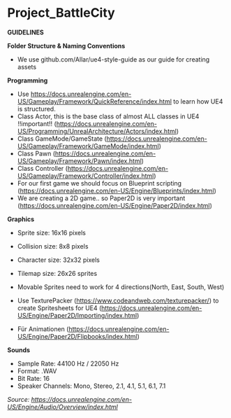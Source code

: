 # Project_BattleCity

**GUIDELINES**

**Folder Structure & Naming Conventions**

- We use github.com/Allar/ue4-style-guide as our guide for creating assets

**Programming**

- Use https://docs.unrealengine.com/en-US/Gameplay/Framework/QuickReference/index.html to learn how UE4 is structured.
- Class Actor, this is the base class of almost ALL classes in UE4 !!important!! (https://docs.unrealengine.com/en-US/Programming/UnrealArchitecture/Actors/index.html)
- Class GameMode/GameState (https://docs.unrealengine.com/en-US/Gameplay/Framework/GameMode/index.html)
- Class Pawn (https://docs.unrealengine.com/en-US/Gameplay/Framework/Pawn/index.html)
- Class Controller (https://docs.unrealengine.com/en-US/Gameplay/Framework/Controller/index.html)
- For our first game we should focus on Blueprint scripting (https://docs.unrealengine.com/en-US/Engine/Blueprints/index.html)
- We are creating a 2D game.. so Paper2D is very important (https://docs.unrealengine.com/en-US/Engine/Paper2D/index.html)

**Graphics**
- Sprite size: 16x16 pixels
- Collision size: 8x8 pixels
- Character size: 32x32 pixels
- Tilemap size: 26x26 sprites

- Movable Sprites need to work for 4 directions(North, East, South, West)
- Use TexturePacker (https://www.codeandweb.com/texturepacker/) to create Spritesheets for UE4 (https://docs.unrealengine.com/en-US/Engine/Paper2D/Importing/index.html)
- Für Animationen (https://docs.unrealengine.com/en-US/Engine/Paper2D/Flipbooks/index.html)

**Sounds**
- Sample Rate: 44100 Hz / 22050 Hz
- Format: .WAV
- Bit Rate: 16
- Speaker Channels: Mono, Stereo, 2.1, 4.1, 5.1, 6.1, 7.1

_Source: https://docs.unrealengine.com/en-US/Engine/Audio/Overview/index.html_
